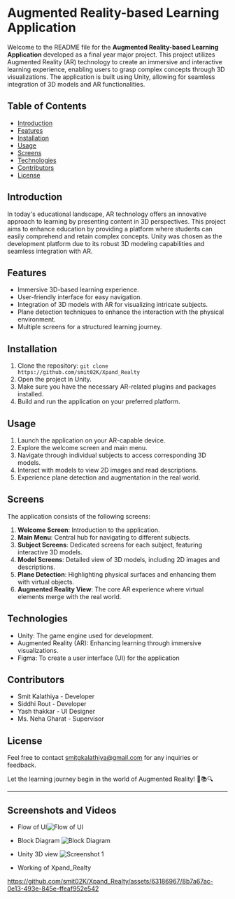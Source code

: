# Augmented Reality-based Learning Application

Welcome to the README file for the **Augmented Reality-based Learning Application** developed as a final year major project. This project utilizes Augmented Reality (AR) technology to create an immersive and interactive learning experience, enabling users to grasp complex concepts through 3D visualizations. The application is built using Unity, allowing for seamless integration of 3D models and AR functionalities.

## Table of Contents
- [Introduction](#introduction)
- [Features](#features)
- [Installation](#installation)
- [Usage](#usage)
- [Screens](#screens)
- [Technologies](#technologies)
- [Contributors](#contributors)
- [License](#license)

## Introduction
In today's educational landscape, AR technology offers an innovative approach to learning by presenting content in 3D perspectives. This project aims to enhance education by providing a platform where students can easily comprehend and retain complex concepts. Unity was chosen as the development platform due to its robust 3D modeling capabilities and seamless integration with AR.

## Features
- Immersive 3D-based learning experience.
- User-friendly interface for easy navigation.
- Integration of 3D models with AR for visualizing intricate subjects.
- Plane detection techniques to enhance the interaction with the physical environment.
- Multiple screens for a structured learning journey.

## Installation
1. Clone the repository: `git clone https://github.com/smit02K/Xpand_Realty`
2. Open the project in Unity.
3. Make sure you have the necessary AR-related plugins and packages installed.
4. Build and run the application on your preferred platform.

## Usage
1. Launch the application on your AR-capable device.
2. Explore the welcome screen and main menu.
3. Navigate through individual subjects to access corresponding 3D models.
4. Interact with models to view 2D images and read descriptions.
5. Experience plane detection and augmentation in the real world.

## Screens
The application consists of the following screens:
1. **Welcome Screen**: Introduction to the application.
2. **Main Menu**: Central hub for navigating to different subjects.
3. **Subject Screens**: Dedicated screens for each subject, featuring interactive 3D models.
4. **Model Screens**: Detailed view of 3D models, including 2D images and descriptions.
5. **Plane Detection**: Highlighting physical surfaces and enhancing them with virtual objects.
6. **Augmented Reality View**: The core AR experience where virtual elements merge with the real world.

## Technologies
- Unity: The game engine used for development.
- Augmented Reality (AR): Enhancing learning through immersive visualizations.
- Figma: To create a user interface (UI) for the application

## Contributors
- Smit Kalathiya - Developer
- Siddhi Rout - Developer
- Yash thakkar - UI Designer
- Ms. Neha Gharat - Supervisor
  

## License


Feel free to contact smitgkalathiya@gmail.com for any inquiries or feedback.

Let the learning journey begin in the world of Augmented Reality! 🌟📚🔍

---

## Screenshots and Videos


- Flow of UI![Flow of UI](https://github.com/smit02K/Xpand_Realty/assets/63186967/12a1c35e-41a4-4c30-b0e7-24c9a1657730)



- Block Diagram ![Block Diagram](https://github.com/smit02K/Xpand_Realty/assets/63186967/1fbd8e47-1c32-40b4-93b7-a70c334405a3)



- Unity 3D view ![Screenshot 1](https://github.com/smit02K/Xpand_Realty/assets/63186967/e8149e36-224d-4376-bdd3-45be6c066b05)



- Working of Xpand_Realty 

https://github.com/smit02K/Xpand_Realty/assets/63186967/8b7a67ac-0e13-493e-845e-ffeaf952e542





